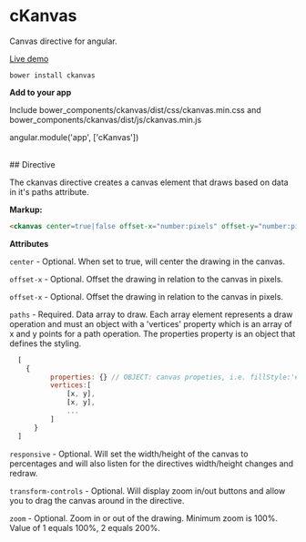 # cKanvas
Canvas directive for angular.

[Live demo](http://cklsylabs.com/#/ckanvas)

``bower install ckanvas``

**Add to your app**  

Include bower_components/ckanvas/dist/css/ckanvas.min.css and bower_components/ckanvas/dist/js/ckanvas.min.js

angular.module('app', ['cKanvas'])

<br />
## Directive

The ckanvas directive creates a canvas element that draws based on data in it's paths attribute.

**Markup:**
```html
<ckanvas center=true|false offset-x="number:pixels" offset-y="number:pixels" paths="pathArray" responsive=true|false transform-controls=true|false  zoom="number:1===100"></ckanvas>
```
**Attributes**  

  ``center`` - Optional. When set to true, will center the drawing in the canvas.  

  ``offset-x`` - Optional. Offset the drawing in relation to the canvas in pixels.  

  ``offset-x`` - Optional. Offset the drawing in relation to the canvas in pixels.  

  ``paths`` - Required. Data array to draw. Each array element represents a draw operation and must an object with a 'vertices' property which is an array of x and y points for a path operation. The properties property is an object that defines the styling.  

  ```javascript
    [
      {
            properties: {} // OBJECT: canvas propeties, i.e. fillStyle:'#FFFFFF', strokeStyle:'#000000', etc. required for .stroke() and .fill()
            vertices:[
                [x, y],
                [x, y],
                ...
            ]
        }
    ]
  ```

  ``responsive`` - Optional. Will set the width/height of the canvas to percentages and will also listen for the directives width/height changes and redraw.  

  ``transform-controls`` - Optional. Will display zoom in/out buttons and allow you to drag the canvas around in the directive.  

  ``zoom`` - Optional. Zoom in or out of the drawing. Minimum zoom is 100%. Value of 1 equals 100%, 2 equals 200%.
